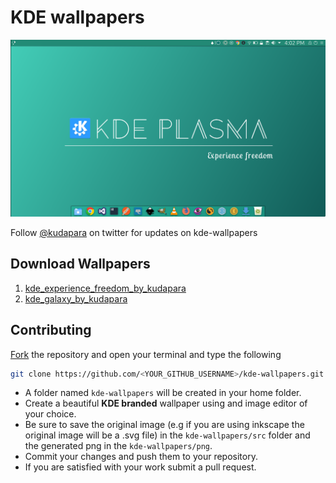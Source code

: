 # KDE wallpapers

![](landing_img.png)

Follow [@kudapara](https://twitter.com/kudapara) on twitter for updates on kde-wallpapers

## Download Wallpapers
1. <a href="https://raw.githubusercontent.com/kudapara/kde-wallpapers/master/png/kde_experience_freedom_by_kudapara.png" target="_blank">kde_experience_freedom_by_kudapara</a>
1. <a href="https://raw.githubusercontent.com/kudapara/kde-wallpapers/master/png/kde_galaxy_by_kudapara.png" target="_blank">kde_galaxy_by_kudapara</a>
## Contributing

[Fork](https://github.com/kudapara/kde-wallpapers#fork-destination-box) the repository and open your terminal and type the following

```sh
git clone https://github.com/<YOUR_GITHUB_USERNAME>/kde-wallpapers.git
```
* A folder named ```kde-wallpapers``` will be created in your home folder.
* Create a beautiful **KDE branded** wallpaper using and image editor of your choice.
* Be sure to save the original image (e.g if you are using inkscape the original image will be a .svg file) in the ```kde-wallpapers/src``` folder and the generated png in the ```kde-wallpapers/png```.
* Commit your changes and push them to your repository.
* If you are satisfied with your work submit a pull request.
